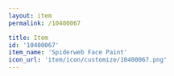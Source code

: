 ```yaml
---
layout: item
permalink: /10400067

title: Item
id: '10400067'
item_name: 'Spiderweb Face Paint'
icon_url: 'item/icon/customize/10400067.png'
---
```


